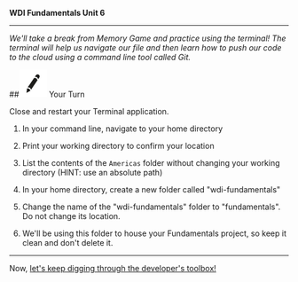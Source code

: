 **WDI Fundamentals Unit 6**

---

*We'll take a break from Memory Game and practice using the terminal! The terminal will help us navigate our file and then learn how to push our code to the cloud using a command line tool called Git.*

##![Your Turn](../assets/exercise.png) Your Turn

Close and restart your Terminal application.

1. In your command line, navigate to your home directory

2. Print your working directory to confirm your location

3. List the contents of the `Americas` folder without changing your working directory (HINT: use an absolute path)

4. In your home directory, create a new folder called "wdi-fundamentals"

5. Change the name of the "wdi-fundamentals" folder to "fundamentals".  Do not change its location.

6. We'll be using this folder to house your Fundamentals project, so keep it clean and don't delete it.


---

Now, [let's keep digging through the developer's toolbox!](../07_chapter/intro.md)
